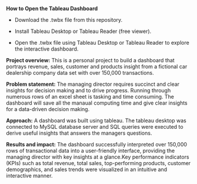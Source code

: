 **How to Open the Tableau Dashboard**
- Download the .twbx file from this repository.

- Install Tableau Desktop or Tableau Reader (free viewer).

- Open the .twbx file using Tableau Desktop or Tableau Reader to explore the interactive dashboard.

**Project overview:** This is a personal project to build a dashboard that portrays revenue, sales, customer and products insight from a fictional car dealership company data set with over 150,000 transactions.

**Problem statement:** The managing director requires succinct and clear insights for decision making and to drive progress. Running through numerous rows of an excel sheet is tasking and time consuming. The dashboard will save all the manaual computing time and give clear insights for a data-driven decision making.

**Approach:** A dashboard was built using tableau. The tableau desktop was connected to MySQL database server and SQL queries were executed to derive useful insights that answers the managers questions. 

**Results and impact:** The dashboard successfully interpreted over 150,000 rows of transactional data into a user-friendly interface, providing the managing director with key insights at a glance.Key performance indicators (KPIs) such as total revenue, total sales, top-performing products, customer demographics, and sales trends were visualized in an intuitive and interactive manner.
